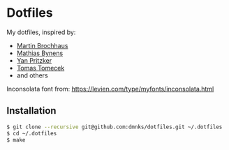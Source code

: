 # Dotfiles

My dotfiles, inspired by:

 * [Martin Brochhaus](https://www.github.com/mbrochh/vim-as-a-python-ide)
 * [Mathias Bynens](https://www.github.com/mathiasbynens/dotfiles)
 * [Yan Pritzker](https://www.github.com/skwp/dotfiles)
 * [Tomas Tomecek](https://www.github.com/TomasTomecek/dotfiles)
 * and others

Inconsolata font from: https://levien.com/type/myfonts/inconsolata.html

## Installation
```bash
$ git clone --recursive git@github.com:dmnks/dotfiles.git ~/.dotfiles
$ cd ~/.dotfiles
$ make
```
